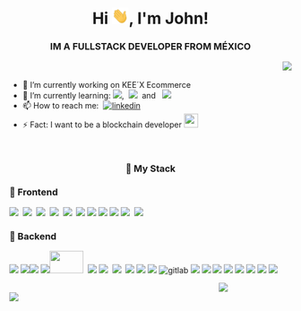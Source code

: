 <h1 align="center">Hi <img src="https://raw.githubusercontent.com/ABSphreak/ABSphreak/master/gifs/Hi.gif" width="30px">, I'm John!</h1>

<h3 align="center">IM A FULLSTACK DEVELOPER FROM MÉXICO</h3>
<p align="right" width="10px"><img src="https://gpvc.arturio.dev/LfJohnVo"></p>

- 🔭 I’m currently working on KEE´X Ecommerce 
- 🌱 I’m currently learning: <img src="https://img.shields.io/badge/rust-%23000000.svg?style=for-the-badge&logo=rust&logoColor=white"/>,&nbsp; <img src="https://img.shields.io/badge/react-%2320232a.svg?style=for-the-badge&logo=react&logoColor=%2361DAFB"/>&nbsp; and &nbsp; <img src="https://img.shields.io/badge/Solidity-%23363636.svg?style=for-the-badge&logo=solidity&logoColor=white"/>&nbsp;
- 📫 How to reach me: &nbsp;<a href="https://www.linkedin.com/in/johnvo95/"><img src='https://img.shields.io/badge/linkedin-%230077B5.svg?style=for-the-badge&logo=linkedin&logoColor=white' alt='linkedin' height='25'></a>
- ⚡ Fact: I want to be a blockchain developer <img src="https://cryptologos.cc/logos/bitcoin-btc-logo.png?v=014" width="25" height="25"/>
<br>
<h3 align="center">🚀 My Stack</h3>
<h3 align="left">🚀 Frontend</h3>

<img src="https://img.shields.io/badge/html5-%23E34F26.svg?style=for-the-badge&logo=html5&logoColor=white" height="35"/>&nbsp;
<img src="https://img.shields.io/badge/css3-%231572B6.svg?style=for-the-badge&logo=css3&logoColor=white" height="35"/>&nbsp;
<img src="https://img.shields.io/badge/javascript-%23323330.svg?style=for-the-badge&logo=javascript&logoColor=%23F7DF1E" height="35"/>&nbsp;
<img src="https://img.shields.io/badge/jquery-%230769AD.svg?style=for-the-badge&logo=jquery&logoColor=white" height="35">&nbsp;
<img src="https://www.markusantonwolf.com/topics/alpine-js/alpinejs-logo.svg" width="40" heigth="35px;">&nbsp;
<img src="https://img.shields.io/badge/react-%2320232a.svg?style=for-the-badge&logo=react&logoColor=%2361DAFB" >
<img src="https://img.shields.io/badge/bootstrap-%23563D7C.svg?style=for-the-badge&logo=bootstrap&logoColor=white" height="35px;">
<img src="https://iconape.com/wp-content/files/zg/371252/svg/371252.svg" width="65px" >
<img src="https://img.shields.io/badge/tailwindcss-%2338B2AC.svg?style=for-the-badge&logo=tailwind-css&logoColor=white" heigth="35px;">
<img src="https://img.shields.io/badge/chart.js-F5788D.svg?style=for-the-badge&logo=chart.js&logoColor=white"/>&nbsp;
<img src="https://laravel-livewire.com/img/twitter.png" width="35px">
<h3 align="left">🚀 Backend</h3>
<img src="https://img.shields.io/badge/php-%23777BB4.svg?style=for-the-badge&logo=php&logoColor=white" height="35px;">
<img src="https://img.shields.io/badge/laravel-%23FF2D20.svg?style=for-the-badge&logo=laravel&logoColor=white"><img src="https://img.shields.io/badge/WordPress-%23117AC9.svg?style=for-the-badge&logo=WordPress&logoColor=white"/>&nbsp;<img src="https://img.shields.io/badge/go-%2300ADD8.svg?style=for-the-badge&logo=go&logoColor=white"/><img src="https://raw.githubusercontent.com/gofiber/docs/master/static/fiber_v2_logo.svg" width="60" height="40"/>&nbsp;
<img src="https://img.shields.io/badge/python-3670A0?style=for-the-badge&logo=python&logoColor=ffdd54"/>
<img src="https://img.shields.io/badge/FastAPI-005571?style=for-the-badge&logo=fastapi"/>&nbsp;
<img src="https://img.shields.io/badge/node.js-6DA55F?style=for-the-badge&logo=node.js&logoColor=white"/>&nbsp;
<img src="https://img.shields.io/badge/c%23-%23239120.svg?style=for-the-badge&logo=c-sharp&logoColor=white"/>
<img src="https://img.shields.io/badge/mysql-%2300f.svg?style=for-the-badge&logo=mysql&logoColor=white"/>
<img src="https://img.shields.io/badge/postgres-%23316192.svg?style=for-the-badge&logo=postgresql&logoColor=white"/>
<img src='https://img.shields.io/badge/gitlab-%23181717.svg?style=for-the-badge&logo=gitlab' alt='gitlab' height='35'>
<img src="https://img.shields.io/badge/shell_script-%23121011.svg?style=for-the-badge&logo=gnu-bash&logoColor=white"/>
<img src="https://img.shields.io/badge/git-%23F05033.svg?style=for-the-badge&logo=git&logoColor=white"/>
<img src="https://img.shields.io/badge/Linux-FCC624?style=for-the-badge&logo=linux&logoColor=black"/>
<img src="https://img.shields.io/badge/Ubuntu-E95420?style=for-the-badge&logo=ubuntu&logoColor=white">
<img src="https://img.shields.io/badge/Debian-D70A53?style=for-the-badge&logo=debian&logoColor=white">
<img src="https://img.shields.io/badge/cent%20os-002260?style=for-the-badge&logo=centos&logoColor=F0F0F0"> 
<img src="https://img.shields.io/badge/travis%20ci-%232B2F33.svg?style=for-the-badge&logo=travis&logoColor=white">
<img src="https://img.shields.io/badge/docker-%230db7ed.svg?style=for-the-badge&logo=docker&logoColor=white"/>
&nbsp;

</p>
<img align='right' style="margin-right: 0px;" src='https://camo.githubusercontent.com/3c553beb641d154ec09f3f1cce78f434eb72a9b2843dc45e5aa191cc6234b383/687474703a2f2f7374617469632e76656c76657463616368652e6f72672f70616765732f323031382f30362f31332f70617274792d676f706865722f64616e63696e672d676f706865722e676966' width='130px;'>
<br>
<img src="https://github-profile-trophy.vercel.app/?username=LfJohnVo&row=1&column=6">
